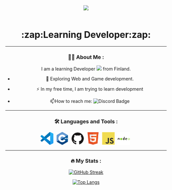 <div id="header" align="center">
  <img src="https://media.giphy.com/media/3kPDmoWdBpQPNhCnUG/giphy.gif" width="100"/>
</div>
<!---<div id="badges" align="center">
  <a href="your-linkedin-URL">
    <img src="https://img.shields.io/badge/LinkedIn-blue?style=for-the-badge&logo=linkedin&logoColor=white" alt="LinkedIn Badge"/>
  </a>
  <a href="your-youtube-URL">
    <img src="https://img.shields.io/badge/YouTube-red?style=for-the-badge&logo=youtube&logoColor=white" alt="Youtube Badge"/>
  </a>
  <a href="your-twitter-URL">
    <img src="https://img.shields.io/badge/Twitter-blue?style=for-the-badge&logo=twitter&logoColor=white" alt="Twitter Badge"/>
  </a>
</div>--->
<div id="viewscount" align="center">
 <img src="https://komarev.com/ghpvc/?username=Deluxeria&style=flat-square&color=blue" alt=""/>
</div>
<div id="heythere" align="center">
 <h1>
   :zap:Learning Developer:zap:
 </h1>
<!---</div>
<div align="center">
  <img src="https://media.giphy.com/media/dWesBcTLavkZuG35MI/giphy.gif" width="600" height="300"/>
</div>--->

---

### :man_technologist: About Me :
I am a learning Developer <img src="https://media.giphy.com/media/WUlplcMpOCEmTGBtBW/giphy.gif" width="30"> from Finland.
- :seedling: Exploring Web and Game development.

- :zap: In my free time, I am trying to learn development

- :mailbox:How to reach me: ![Discord Badge](https://img.shields.io/badge/Discord-Deluxeria%230001-blue?style=flat&logo=Discord&logoColor=white)
---

### :hammer_and_wrench: Languages and Tools :
<div>
  <img src="https://github.com/devicons/devicon/blob/master/icons/vscode/vscode-original.svg" title="Visual Studio Code" alt="VS Code" width="40" height="40"/>&nbsp;
  <img src="https://github.com/devicons/devicon/blob/master/icons/cplusplus/cplusplus-original.svg" title="C++" alt="C++" width="40" height="40"/>&nbsp;
  <img src="https://github.com/devicons/devicon/blob/master/icons/github/github-original.svg" title="Github" alt="Github" width="40" height="40"/>&nbsp;
  <img src="https://github.com/devicons/devicon/blob/master/icons/html5/html5-original.svg" title="HTML5" alt="HTML" width="40" height="40"/>&nbsp;
  <img src="https://github.com/devicons/devicon/blob/master/icons/javascript/javascript-original.svg" title="JavaScript" alt="JavaScript" width="40" height="40"/>&nbsp;
  <img src="https://github.com/devicons/devicon/blob/master/icons/nodejs/nodejs-original-wordmark.svg" title="NodeJS" alt="NodeJS" width="40" height="40"/>&nbsp;
</div>

---

### :fire: My Stats :
[![GitHub Streak](http://github-readme-streak-stats.herokuapp.com?user=Deluxeria&theme=dark&background=000000)](https://github.com/Deluxeria)

[![Top Langs](https://github-readme-stats.vercel.app/api/top-langs/?username=Deluxeria&layout=compact&theme=vision-friendly-dark)](https://github.com/Deluxeria)

